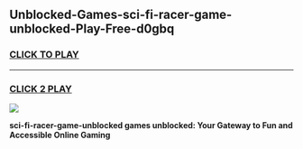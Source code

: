 
## Unblocked-Games-sci-fi-racer-game-unblocked-Play-Free-d0gbq
<h3>
<a href="https://premium76.site?title=sci-fi-racer-game-unblocked&ref=10A">CLICK TO PLAY</a></h3>
<hr>

<h3>
<a href="https://premium76.site?title=sci-fi-racer-game-unblocked&ref=10A">CLICK 2 PLAY</a>
  
</h3>

<a href="https://premium76.site?title=sci-fi-racer-game-unblocked&ref=10A"><img src="https://clearcache.store/games.png"></a>


**sci-fi-racer-game-unblocked games unblocked: Your Gateway to Fun and Accessible Online Gaming**
